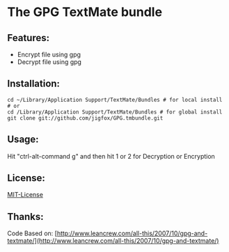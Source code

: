 The GPG TextMate bundle
=======================

Features:
---------

- Encrypt file using gpg
- Decrypt file using gpg

Installation:
-------------

    cd ~/Library/Application Support/TextMate/Bundles # for local install
    # or
    cd /Library/Application Support/TextMate/Bundles # for global install
    git clone git://github.com/jigfox/GPG.tmbundle.git

Usage:
------

Hit "ctrl-alt-command g" and then hit 1 or 2 for Decryption or Encryption

License:
--------

[MIT-License](http://www.opensource.org/licenses/mit-license.php)

Thanks:
-------

Code Based on: [http://www.leancrew.com/all-this/2007/10/gpg-and-textmate/](http://www.leancrew.com/all-this/2007/10/gpg-and-textmate/)